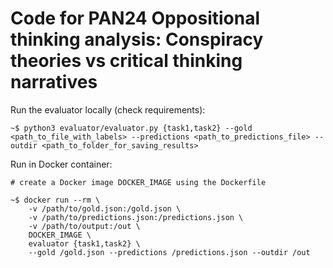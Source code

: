 # Code for PAN24 Oppositional thinking analysis: Conspiracy theories vs critical thinking narratives

Run the evaluator locally (check requirements):

    ~$ python3 evaluator/evaluator.py {task1,task2} --gold <path_to_file_with_labels> --predictions <path_to_predictions_file> --outdir <path_to_folder_for_saving_results>

Run in Docker container:

    # create a Docker image DOCKER_IMAGE using the Dockerfile    

    ~$ docker run --rm \
        -v /path/to/gold.json:/gold.json \
        -v /path/to/predictions.json:/predictions.json \
        -v /path/to/output:/out \
        DOCKER_IMAGE \
        evaluator {task1,task2} \ 
        --gold /gold.json --predictions /predictions.json --outdir /out
